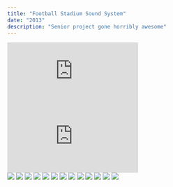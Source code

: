 ```yaml
---
title: "Football Stadium Sound System"
date: "2013"
description: "Senior project gone horribly awesome"
---
```


<div class='embed-container'><iframe src='http://www.youtube.com/embed/AIgY99MDAqI' frameborder='0' allowfullscreen></iframe></div>
<div class='down-1 embed-container'><iframe src='http://www.youtube.com/embed/BOwhWyn5ymE' frameborder='0' allowfullscreen></iframe></div>
<img class='down-1 full-width shadow' src='/assets/senior/1.jpg'>
<img class='down-1 full-width shadow' src='/assets/senior/2.jpg'>
<img class='down-1 full-width shadow' src='/assets/senior/3.jpg'>
<img class='down-1 full-width shadow' src='/assets/senior/4.jpg'>
<img class='down-1 full-width shadow' src='/assets/senior/5.jpg'>
<img class='down-1 full-width shadow' src='/assets/senior/6.jpg'>
<img class='down-1 full-width shadow' src='/assets/senior/7.jpg'>
<img class='down-1 full-width shadow' src='/assets/senior/8.jpg'>
<img class='down-1 full-width shadow' src='/assets/senior/9.jpg'>
<img class='down-1 full-width shadow' src='/assets/senior/10.jpg'>
<img class='down-1 full-width shadow' src='/assets/senior/11.jpg'>
<img class='down-1 full-width shadow' src='/assets/senior/12.jpg'>
<img class='down-1 full-width shadow' src='/assets/senior/13.jpg'>